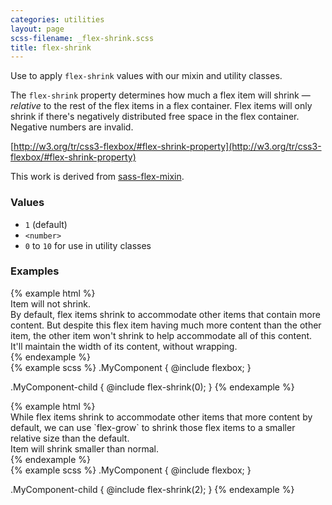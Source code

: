 ```yaml
---
categories: utilities
layout: page
scss-filename: _flex-shrink.scss
title: flex-shrink
---
```

Use to apply `flex-shrink` values with our mixin and utility classes.

The `flex-shrink` property determines how much a flex item will shrink — _relative_ to the rest of the flex items in a flex container. Flex items will only shrink if there's negatively distributed free space in the flex container. Negative numbers are invalid.

[http://w3.org/tr/css3-flexbox/#flex-shrink-property](http://w3.org/tr/css3-flexbox/#flex-shrink-property)

This work is derived from [sass-flex-mixin](https://github.com/mastastealth/sass-flex-mixin).

### Values
* `1` (default)
* `<number>`
* `0` to `10` for use in utility classes

### Examples
<div class="DocsExample DocsExample--grouped DocsExample--labelUtilityClasses">
{% example html %}
<div class="flexbox">
  <div class="background-color--gray-12 flex-shrink--0">Item will not shrink.</div>
  <div class="background-color--gray-15">By default, flex items shrink to accommodate other items that contain more content. But despite this flex item having much more content than the other item, the other item won't shrink to help accommodate all of this content. It'll maintain the width of its content, without wrapping.</div>
</div>
{% endexample %}
</div>

<div class="DocsExample DocsExample--labelMixins DocsExample--renderHidden">
{% example scss %}
.MyComponent {
  @include flexbox;
}

.MyComponent-child {
  @include flex-shrink(0);
}
{% endexample %}
</div>


<div class="DocsExample DocsExample--grouped DocsExample--labelUtilityClasses">
{% example html %}
<div class="flexbox">
  <div class="background-color--gray-15">While flex items shrink to accommodate other items that more content by default, we can use `flex-grow` to shrink those flex items to a smaller relative size than the default.</div>
  <div class="background-color--gray-13 flex-shrink--2">Item will shrink smaller than normal.</div>
</div>
{% endexample %}
</div>

<div class="DocsExample DocsExample--labelMixins DocsExample--renderHidden">
{% example scss %}
.MyComponent {
  @include flexbox;
}

.MyComponent-child {
  @include flex-shrink(2);
}
{% endexample %}
</div>

